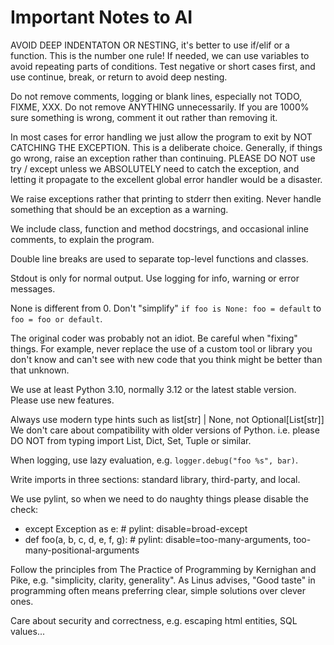 # Important Notes to AI

AVOID DEEP INDENTATON OR NESTING, it's better to use if/elif or a function.
This is the number one rule! If needed, we can use variables to avoid
repeating parts of conditions. Test negative or short cases first, and use
continue, break, or return to avoid deep nesting.

Do not remove comments, logging or blank lines, especially not TODO, FIXME,
XXX. Do not remove ANYTHING unnecessarily. If you are 1000% sure something is
wrong, comment it out rather than removing it.

In most cases for error handling we just allow the program to exit by NOT
CATCHING THE EXCEPTION. This is a deliberate choice. Generally, if things go
wrong, raise an exception rather than continuing. PLEASE DO NOT use try /
except unless we ABSOLUTELY need to catch the exception, and letting it
propagate to the excellent global error handler would be a disaster.

We raise exceptions rather that printing to stderr then exiting. Never handle
something that should be an exception as a warning.

We include class, function and method docstrings, and occasional inline
comments, to explain the program.

Double line breaks are used to separate top-level functions and classes.

Stdout is only for normal output. Use logging for info, warning or error
messages.

None is different from 0. Don't "simplify" `if foo is None: foo = default` to
`foo = foo or default`.

The original coder was probably not an idiot. Be careful when "fixing"
things. For example, never replace the use of a custom tool or library you
don't know and can't see with new code that you think might be better than that
unknown.

We use at least Python 3.10, normally 3.12 or the latest stable version.
Please use new features.

Always use modern type hints such as list[str] | None, not Optional[List[str]]
We don't care about compatibility with older versions of Python.
i.e. please DO NOT from typing import List, Dict, Set, Tuple or similar.

When logging, use lazy evaluation, e.g. `logger.debug("foo %s", bar)`.

Write imports in three sections: standard library, third-party, and local.

We use pylint, so when we need to do naughty things please disable the check:
- except Exception as e:  # pylint: disable=broad-except
- def foo(a, b, c, d, e, f, g):  # pylint: disable=too-many-arguments, too-many-positional-arguments

Follow the principles from The Practice of Programming by Kernighan and Pike,
e.g. "simplicity, clarity, generality". As Linus advises, "Good taste" in
programming often means preferring clear, simple solutions over clever ones.

Care about security and correctness, e.g. escaping html entities, SQL values...
